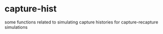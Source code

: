 # capture-hist
some functions related to simulating capture histories for capture-recapture simulations
